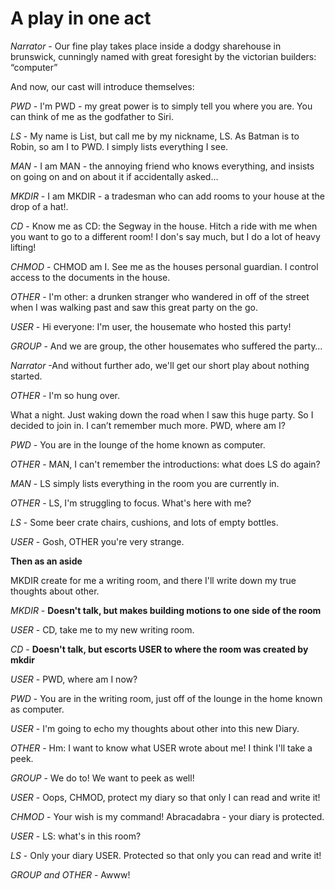 # A play in one act

*Narrator* - Our fine play takes place inside a dodgy sharehouse in brunswick, cunningly named with great foresight 
by the victorian builders: “computer”

And now, our cast will introduce themselves:

*PWD* - I'm PWD - my great power is to simply tell you where you are. You can think of me as the godfather to Siri.

*LS* - My name is List, but call me by my nickname, LS. As Batman is to Robin, so am I to PWD. I simply lists 
everything I see.

*MAN* - I am MAN - the annoying friend who knows everything, and insists on going on and on about it if 
accidentally asked…

*MKDIR* - I am MKDIR - a tradesman who can add rooms to your house at the drop of a hat!.

*CD* - Know me as CD: the Segway in the house. Hitch a ride with me when you want to go to a different room! 
I don's say much, but I do a lot of heavy lifting!

*CHMOD* - CHMOD am I. See me as the houses personal guardian. I control access to the documents in the house.

*OTHER* - I'm other: a drunken stranger who wandered in off of the street when I was walking past and saw this 
great party on the go.

*USER* - Hi everyone: I'm user, the housemate who hosted this party!

*GROUP* - And we are group, the other housemates who suffered the party…

*Narrator* -And without further ado, we'll get our short play about nothing started.

*OTHER* - I'm so hung over.

What a night. Just waking down the road when I saw this huge party. So I decided to join in. 
I can’t remember much more. PWD, where am I?

*PWD* - You are in the lounge of the home known as computer.

*OTHER* - MAN, I can't remember the introductions: what does LS do again?

*MAN* - LS simply lists everything in the room you are currently in.

*OTHER* - LS, I'm struggling to focus. What's here with me?

*LS* - Some beer crate chairs, cushions, and lots of empty bottles.

*USER* - Gosh, OTHER you're very strange. 

**Then as an aside**

MKDIR create for me a writing room, and there I'll write down my true thoughts about
other.

*MKDIR* - **Doesn't talk, but makes building motions to one side of the room**

*USER* - CD, take me to my new writing room.

*CD* - **Doesn't talk, but escorts USER to where the room was created by mkdir**

*USER* - PWD, where am I now?

*PWD* - You are in the writing room, just off of the lounge in the home known as computer.

*USER* - I'm going to echo my thoughts about other into this new Diary.

*OTHER* - Hm: I want to know what USER wrote about me! I think I'll take a peek.

*GROUP* - We do to! We want to peek as well!

*USER* - Oops, CHMOD, protect my diary so that only I can read and write it!

*CHMOD* - Your wish is my command! Abracadabra - your diary is protected.

*USER* - LS: what's in this room?

*LS* - Only your diary USER. Protected so that only you can read and write it!

*GROUP and OTHER* - Awww!


